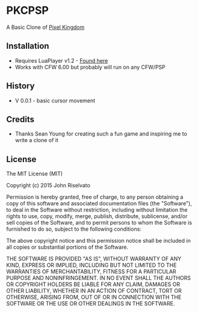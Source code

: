 # PKCPSP

A Basic Clone of [Pixel Kingdom](https://www.kickstarter.com/projects/seanyoung/pixel-kingdom-for-pc-android-and-ios)

## Installation

- Requires LuaPlayer v1.2 - [Found here](http://www.luaplayer.org)
- Works with CFW 6.00 but probably will run on any CFW/PSP

## History

- V 0.0.1 - basic cursor movement

## Credits

- Thanks Sean Young for creating such a fun game and inspiring me to write a clone of it

## License

The MIT License (MIT)

Copyright (c) 2015 John Riselvato

Permission is hereby granted, free of charge, to any person obtaining a copy
of this software and associated documentation files (the "Software"), to deal
in the Software without restriction, including without limitation the rights
to use, copy, modify, merge, publish, distribute, sublicense, and/or sell
copies of the Software, and to permit persons to whom the Software is
furnished to do so, subject to the following conditions:

The above copyright notice and this permission notice shall be included in all
copies or substantial portions of the Software.

THE SOFTWARE IS PROVIDED "AS IS", WITHOUT WARRANTY OF ANY KIND, EXPRESS OR
IMPLIED, INCLUDING BUT NOT LIMITED TO THE WARRANTIES OF MERCHANTABILITY,
FITNESS FOR A PARTICULAR PURPOSE AND NONINFRINGEMENT. IN NO EVENT SHALL THE
AUTHORS OR COPYRIGHT HOLDERS BE LIABLE FOR ANY CLAIM, DAMAGES OR OTHER
LIABILITY, WHETHER IN AN ACTION OF CONTRACT, TORT OR OTHERWISE, ARISING FROM,
OUT OF OR IN CONNECTION WITH THE SOFTWARE OR THE USE OR OTHER DEALINGS IN THE
SOFTWARE.